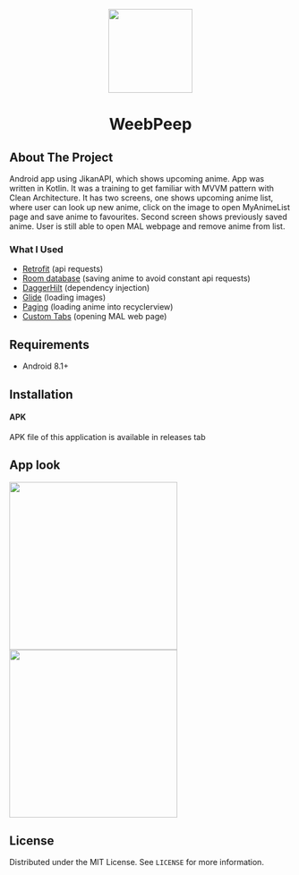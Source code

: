 
<p align="center">

  <img src="https://i.ibb.co/jvhR3hj/icon-binoculars.png" width="150px" />

  <h1 align="center">WeebPeep</h3>


<!-- ABOUT THE PROJECT -->
## About The Project
Android app using JikanAPI, which shows upcoming anime. App was written in Kotlin. It was a training to get familiar with MVVM pattern with Clean Architecture.
It has two screens, one shows upcoming anime list, where user can look up new anime, click on the image to open MyAnimeList page and save anime to favourites.
Second screen shows previously saved anime. User is still able to open MAL webpage and remove anime from list.


### What I Used

* [Retrofit](https://github.com/square/retrofit) (api requests)
* [Room database](https://developer.android.com/training/data-storage/room) (saving anime to avoid constant api requests)
* [DaggerHilt](https://dagger.dev/hilt/) (dependency injection)
* [Glide](https://github.com/bumptech/glide) (loading images)
* [Paging](https://developer.android.com/topic/libraries/architecture/paging/v3-overview) (loading anime into recyclerview)
* [Custom Tabs](https://developer.chrome.com/docs/android/custom-tabs/overview/) (opening MAL web page)


## Requirements

- Android 8.1+

## Installation

#### APK

APK file of this application is available in releases tab



## App look

<img src="https://i.ibb.co/Dgxd2Jr/Screenshot-20210801-203148-Weeb-Peep.png" width="300px" />

<img src="https://i.ibb.co/d0d9jDg/Screenshot-20210801-203157-Weeb-Peep.pngg" width="300px" />

## License

Distributed under the MIT License. See `LICENSE` for more information.



